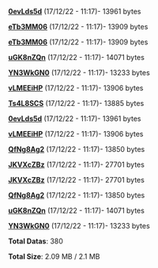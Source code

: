 [**0evLds5d**](/data/0evLds5d.txt) (17/12/22 - 11:17)- 13961 bytes

[**eTb3MM06**](/data/eTb3MM06.txt) (17/12/22 - 11:17)- 13909 bytes

[**eTb3MM06**](/data/eTb3MM06.txt) (17/12/22 - 11:17)- 13909 bytes

[**uGK8nZQn**](/data/uGK8nZQn.txt) (17/12/22 - 11:17)- 14071 bytes

[**YN3WkGN0**](/data/YN3WkGN0.txt) (17/12/22 - 11:17)- 13233 bytes

[**vLMEEiHP**](/data/vLMEEiHP.txt) (17/12/22 - 11:17)- 13906 bytes

[**Ts4L8SCS**](/data/Ts4L8SCS.txt) (17/12/22 - 11:17)- 13885 bytes

[**0evLds5d**](/data/0evLds5d.txt) (17/12/22 - 11:17)- 13961 bytes

[**vLMEEiHP**](/data/vLMEEiHP.txt) (17/12/22 - 11:17)- 13906 bytes

[**QfNg8Ag2**](/data/QfNg8Ag2.txt) (17/12/22 - 11:17)- 13850 bytes

[**JKVXcZBz**](/data/JKVXcZBz.txt) (17/12/22 - 11:17)- 27701 bytes

[**JKVXcZBz**](/data/JKVXcZBz.txt) (17/12/22 - 11:17)- 27701 bytes

[**QfNg8Ag2**](/data/QfNg8Ag2.txt) (17/12/22 - 11:17)- 13850 bytes

[**uGK8nZQn**](/data/uGK8nZQn.txt) (17/12/22 - 11:17)- 14071 bytes

[**YN3WkGN0**](/data/YN3WkGN0.txt) (17/12/22 - 11:17)- 13233 bytes

**Total Datas**: 380

**Total Size**: 2.09 MB / 2.1 MB